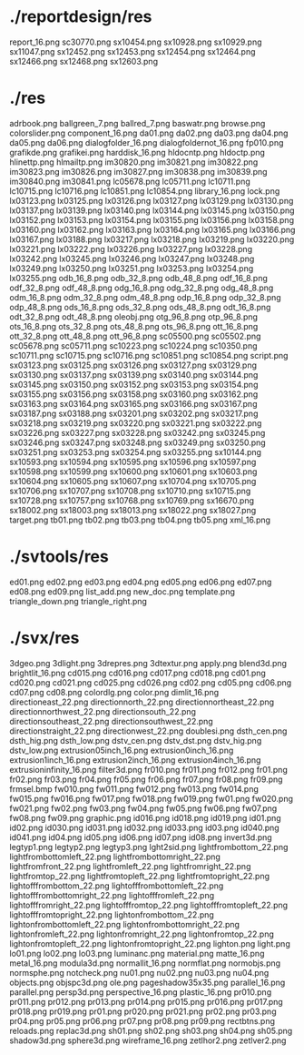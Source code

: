 ./reportdesign/res
==================

report_16.png
sc30770.png
sx10454.png
sx10928.png
sx10929.png
sx11047.png
sx12452.png
sx12453.png
sx12454.png
sx12464.png
sx12466.png
sx12468.png
sx12603.png

./res
=====

adrbook.png
ballgreen_7.png
ballred_7.png
baswatr.png
browse.png
colorslider.png
component_16.png
da01.png
da02.png
da03.png
da04.png
da05.png
da06.png
dialogfolder_16.png
dialogfoldernot_16.png
fp010.png
grafikde.png
grafikei.png
harddisk_16.png
hldocntp.png
hldoctp.png
hlinettp.png
hlmailtp.png
im30820.png
im30821.png
im30822.png
im30823.png
im30826.png
im30827.png
im30838.png
im30839.png
im30840.png
im30841.png
lc05678.png
lc05711.png
lc10711.png
lc10715.png
lc10716.png
lc10851.png
lc10854.png
library_16.png
lock.png
lx03123.png
lx03125.png
lx03126.png
lx03127.png
lx03129.png
lx03130.png
lx03137.png
lx03139.png
lx03140.png
lx03144.png
lx03145.png
lx03150.png
lx03152.png
lx03153.png
lx03154.png
lx03155.png
lx03156.png
lx03158.png
lx03160.png
lx03162.png
lx03163.png
lx03164.png
lx03165.png
lx03166.png
lx03167.png
lx03188.png
lx03217.png
lx03218.png
lx03219.png
lx03220.png
lx03221.png
lx03222.png
lx03226.png
lx03227.png
lx03228.png
lx03242.png
lx03245.png
lx03246.png
lx03247.png
lx03248.png
lx03249.png
lx03250.png
lx03251.png
lx03253.png
lx03254.png
lx03255.png
odb_16_8.png
odb_32_8.png
odb_48_8.png
odf_16_8.png
odf_32_8.png
odf_48_8.png
odg_16_8.png
odg_32_8.png
odg_48_8.png
odm_16_8.png
odm_32_8.png
odm_48_8.png
odp_16_8.png
odp_32_8.png
odp_48_8.png
ods_16_8.png
ods_32_8.png
ods_48_8.png
odt_16_8.png
odt_32_8.png
odt_48_8.png
oleobj.png
otg_96_8.png
otp_96_8.png
ots_16_8.png
ots_32_8.png
ots_48_8.png
ots_96_8.png
ott_16_8.png
ott_32_8.png
ott_48_8.png
ott_96_8.png
sc05500.png
sc05502.png
sc05678.png
sc05711.png
sc10223.png
sc10224.png
sc10350.png
sc10711.png
sc10715.png
sc10716.png
sc10851.png
sc10854.png
script.png
sx03123.png
sx03125.png
sx03126.png
sx03127.png
sx03129.png
sx03130.png
sx03137.png
sx03139.png
sx03140.png
sx03144.png
sx03145.png
sx03150.png
sx03152.png
sx03153.png
sx03154.png
sx03155.png
sx03156.png
sx03158.png
sx03160.png
sx03162.png
sx03163.png
sx03164.png
sx03165.png
sx03166.png
sx03167.png
sx03187.png
sx03188.png
sx03201.png
sx03202.png
sx03217.png
sx03218.png
sx03219.png
sx03220.png
sx03221.png
sx03222.png
sx03226.png
sx03227.png
sx03228.png
sx03242.png
sx03245.png
sx03246.png
sx03247.png
sx03248.png
sx03249.png
sx03250.png
sx03251.png
sx03253.png
sx03254.png
sx03255.png
sx10144.png
sx10593.png
sx10594.png
sx10595.png
sx10596.png
sx10597.png
sx10598.png
sx10599.png
sx10600.png
sx10601.png
sx10603.png
sx10604.png
sx10605.png
sx10607.png
sx10704.png
sx10705.png
sx10706.png
sx10707.png
sx10708.png
sx10710.png
sx10715.png
sx10728.png
sx10757.png
sx10768.png
sx10769.png
sx16670.png
sx18002.png
sx18003.png
sx18013.png
sx18022.png
sx18027.png
target.png
tb01.png
tb02.png
tb03.png
tb04.png
tb05.png
xml_16.png

./svtools/res
=============

ed01.png
ed02.png
ed03.png
ed04.png
ed05.png
ed06.png
ed07.png
ed08.png
ed09.png
list_add.png
new_doc.png
template.png
triangle_down.png
triangle_right.png

./svx/res
=========

3dgeo.png
3dlight.png
3drepres.png
3dtextur.png
apply.png
blend3d.png
brightlit_16.png
cd015.png
cd016.png
cd017.png
cd018.png
cd01.png
cd020.png
cd021.png
cd025.png
cd026.png
cd02.png
cd05.png
cd06.png
cd07.png
cd08.png
colordlg.png
color.png
dimlit_16.png
directioneast_22.png
directionnorth_22.png
directionnortheast_22.png
directionnorthwest_22.png
directionsouth_22.png
directionsoutheast_22.png
directionsouthwest_22.png
directionstraight_22.png
directionwest_22.png
doublesi.png
dsth_cen.png
dsth_hig.png
dsth_low.png
dstv_cen.png
dstv_dst.png
dstv_hig.png
dstv_low.png
extrusion05inch_16.png
extrusion0inch_16.png
extrusion1inch_16.png
extrusion2inch_16.png
extrusion4inch_16.png
extrusioninfinity_16.png
filter3d.png
fr010.png
fr011.png
fr012.png
fr01.png
fr02.png
fr03.png
fr04.png
fr05.png
fr06.png
fr07.png
fr08.png
fr09.png
frmsel.bmp
fw010.png
fw011.png
fw012.png
fw013.png
fw014.png
fw015.png
fw016.png
fw017.png
fw018.png
fw019.png
fw01.png
fw020.png
fw021.png
fw02.png
fw03.png
fw04.png
fw05.png
fw06.png
fw07.png
fw08.png
fw09.png
graphic.png
id016.png
id018.png
id019.png
id01.png
id02.png
id030.png
id031.png
id032.png
id033.png
id03.png
id040.png
id041.png
id04.png
id05.png
id06.png
id07.png
id08.png
invert3d.png
legtyp1.png
legtyp2.png
legtyp3.png
lght2sid.png
lightfrombottom_22.png
lightfrombottomleft_22.png
lightfrombottomright_22.png
lightfromfront_22.png
lightfromleft_22.png
lightfromright_22.png
lightfromtop_22.png
lightfromtopleft_22.png
lightfromtopright_22.png
lightofffrombottom_22.png
lightofffrombottomleft_22.png
lightofffrombottomright_22.png
lightofffromleft_22.png
lightofffromright_22.png
lightofffromtop_22.png
lightofffromtopleft_22.png
lightofffromtopright_22.png
lightonfrombottom_22.png
lightonfrombottomleft_22.png
lightonfrombottomright_22.png
lightonfromleft_22.png
lightonfromright_22.png
lightonfromtop_22.png
lightonfromtopleft_22.png
lightonfromtopright_22.png
lighton.png
light.png
lo01.png
lo02.png
lo03.png
luminanc.png
material.png
matte_16.png
metal_16.png
modula3d.png
normallit_16.png
normflat.png
normobjs.png
normsphe.png
notcheck.png
nu01.png
nu02.png
nu03.png
nu04.png
objects.png
objspc3d.png
ole.png
pageshadow35x35.png
parallel_16.png
parallel.png
persp3d.png
perspective_16.png
plastic_16.png
pr010.png
pr011.png
pr012.png
pr013.png
pr014.png
pr015.png
pr016.png
pr017.png
pr018.png
pr019.png
pr01.png
pr020.png
pr021.png
pr02.png
pr03.png
pr04.png
pr05.png
pr06.png
pr07.png
pr08.png
pr09.png
rectbtns.png
reloads.png
replac3d.png
sh01.png
sh02.png
sh03.png
sh04.png
sh05.png
shadow3d.png
sphere3d.png
wireframe_16.png
zetlhor2.png
zetlver2.png
